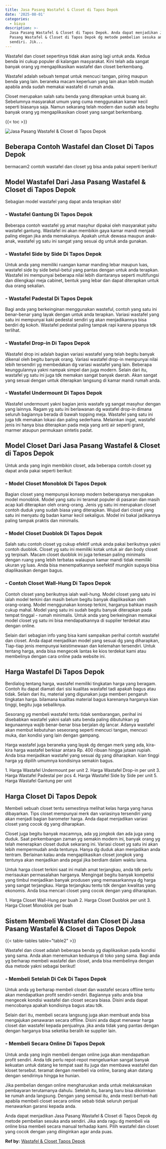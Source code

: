 ```yaml
---
title: Jasa Pasang Wastafel & Closet di Tapos Depok
date: '2025-08-01'
categories:
  - biaya
description: >-
  Jasa Pasang Wastafel & Closet di Tapos Depok. Anda dapat menjadikan Jasa
  Pasang Wastafel & Closet di Tapos Depok dg metode pembelian sesuka anda
  sendiri. Jik...
---
```


Wastafel dan closet sepertinya tidak akan asing lagi untuk anda. Kedua benda ini cukup populer di kalangan masyarakat. Kini telah ada sangat banyak orang yg mengaplikasikan wastafel dan closet berkembang.

Wastafel adalah sebuah tempat untuk mencuci tangan, piring maupun benda yang lain. beraneka macam keperluan yang lain akan lebih mudah apabila anda sudah memakai wastafel di rumah anda.

Closet merupakan salah satu benda yang diterapkan untuk buang air. Sebelumnya masyarakat umum yang cuma menggunakan kamar kecil seperti biasanya saja. Namun sekarang telah modern dan sudah ada begitu banyak orang yg mengaplikasikan closet yang sangat berkembang.

{{< toc >}}

![Jasa Pasang Wastafel & Closet di Tapos Depok](/images/wastafel-closet-murah27.png)

## Beberapa Contoh Wastafel dan Closet Di Tapos Depok

bermacam2 contoh wastafel dan closet yg bisa anda pakai seperti berikut!

## Model Wastafel Dari Jasa Pasang Wastafel & Closet di Tapos Depok

Sebagian model wastafel yang dapat anda terapkan sbb!

### \- Wastafel Gantung Di Tapos Depok

Beberapa contoh wastafel yg amat masyhur dipakai oleh masyarakat yaitu wastafel gantung. Wastafel ini akan membikin gaya kamar mandi menjadi paling elegan jika anda memakainya. Apakah untuk dewasa maupun anak-anak, wastafel yg satu ini sangat yang sesuai dg untuk anda gunakan.

### \- Wastafel Side by Side Di Tapos Depok

Untuk anda yang memiliki ruangan kamar manding lebar maupun luas, wastafel side by side betul-betul yang pantas dengan untuk anda terapkan. Wastafel ini mempunyai beberapa nilai lebih diantaranya seperti multifungsi dan dilengkapi meja cabinet, bentuk yang lebar dan dapat diterapkan untuk dua orang sekalian.

### \- Wastafel Padestal Di Tapos Depok

Bagi anda yang berkeinginan menggunakan wasteful, contoh yang satu ini benar-benar yang layak dengan untuk anda terapkan. Variasi wastafel yang satu ini mempunyai kaki pedestal sendiri yg akan menjadikannya bisa berdiri dg kokoh. Wastafel pedestal paling tampak rapi karena pipanya tdk terlihat.

### \- Wastafel Drop-in Di Tapos Depok

Wastafel drop ini adalah bagian variasi wastafel yang telah begitu banyak dikenal oleh begitu banyak orang. Variasi wastafel drop-in mempunyai nilai lebih tersendiri yg membedakan dg variasi wastafel yang lain. Beberapa keunggulannya yakni nampak simpel dan juga modern. Selain dari itu, wastafel yg satu ini juga tdk memakan sangat banyak daerah. Akan sangat yang sesuai dengan untuk diterapkan langsung di kamar mandi rumah anda.

### \- Wastafel Undermount Di Tapos Depok

Wastafel undermount yakni bagian jenis wastafe yg sangat masyhur dengan yang lainnya. Ragam yg satu ini berlawanan dg wastafel drop-in dimana seluruh bagiannya berada di bawah topping meja. Wastafel yang satu ini juga tdk memakan lokasi dan paling sederhana. Melainkan ingat, wastafel jenis ini hanya bisa diterapkan pada meja yang anti air seperti granit, marmer ataupun permukaan sintetis padat.

## Model Closet Dari Jasa Pasang Wastafel & Closet di Tapos Depok

Untuk anda yang ingin membikin closet, ada beberapa contoh closet yg dapat anda pakai seperti berikut:

### \- Model Closet Monoblok Di Tapos Depok

Bagian closet yang mempunyai konsep modern beberapanya merupakan model monoblok. Model yang satu ini teramat populer di pasaran dan masih acap kali diterapkan oleh orang-orang. Jenis yg satu ini merupakan closet contoh duduk yang sudah biasa yang diterapkan. Wujud dari closet yang satu ini menyatu dg badan kamar kecil sekaligus. Model ini bakal jadikannya paling tampak praktis dan minimalis.

### \- Model Closet Duoblok Di Tapos Depok

Salah satu contoh closet yg cukup efektif untuk anda pakai berikutnya yakni contoh duoblok. Closet yg satu ini memiliki kotak untuk air dan body closet yg terpisah. Macam closet duoblok ini juga terkesan paling minimalis dengan ruang yang lebih terbatas walaupun kamar mandi tidak memiliki ukuran yg luas. Anda bisa menempatkannya seefektif mungkin supaya bisa diaplikasikan dengan bagus.

### \- Contoh Closet Wall-Hung Di Tapos Depok

Contoh closet yang berikutnya ialah wall-hung. Model closet yang satu ini ialah model terkini dan masih belum begitu banyak diaplikasikan oleh orang-orang. Model menggunakan konsep terkini, harganya bahkan masih cukup mahal. Model yang satu ini sudah begitu banyak diterapkan pada tempat tinggal - rumah minimalis. Untuk anda yang berkeinginan memakai model closet yg satu ini bisa mendapatkannya di supplier terdekat atau dengan online.

Selain dari sebagian info yang bisa kami sampaikan perihal contoh wastafel dan closet. Anda dapat menjadikan model yang sesuai dg yang diharapkan, Tiap-tiap jenis mempunyai keistimewaan dan kelemahan tersendiri. Untuk tentang harga, anda bisa mengecek lantas ke kios terdekat kami atau membelinya dengan cara online pada website ini.

## Harga Wastafel Di Tapos Depok

Berdialog tentang harga, wastafel memiliki tingkatan harga yang beragam. Contoh itu dapat diamati dari sisi kualitas wastafel tadi apakah bagus atau tidak. Selain dari itu, material yang digunakan juga memberi pengaruh tingkatan harga. bilamana kualitas material bagus karenanya harganya kian tinggi, begitu juga sebaliknya.

Sesorang yg membeli wastafel tentu tidak sembarangan, perihal ini disebabkan wastafel yakni salah satu benda paling dibutuhkan yg kegunaannya wajib benar-benar bisa berjalan dg lancar. Adanya wastafel akan membut kebutuhan seseorang seperti mencuci tangan, mencuci muka, dan kondisi yang lain dengan gampang.

Harga wastafel juga beraneka yang layak dg dengan merk yang ada, kira-kira harga wastafel berkisar antara Rp. 400 ribuan hingga jutaan rupiah. Anda bisa menjadikan wastafel yang sesuai dg yang diharapkan. kian tinggi harga yg dipilih umumnya kondisinya semakin bagus.

1\. Harga Wastafel Undermount per unit 2. Harga Wastafel Drop-in per unit 3. Harga Wastafel Padestal per pcs 4. Harga Wastafel Side by Side per unit 5. Harga Wastafel Gantung per unit

## Harga Closet Di Tapos Depok

Membeli sebuah closet tentu semestinya melihat kelas harga yang harus dibayarkan. Tips closet mempunyai merk dan variasinya tersendiri yang akan menjadi bagian barometer harga. Anda dapat menjadikan variasi closet yang cocok dg yang diharapkan.

Closet juga begitu banyak macamnya, ada yg jongkok dan ada juga yang duduk. Saat perkembangan zaman yg semakin modern ini, banyak orang yg telah menerapkan closet duduk sekarang ini. Variasi closet yg satu ini akan lebih mempermudah anda tentunya. Hanya dg duduk akan menjadikan anda tentram. Berlainan kalau anda mengaplikasikan closet jongkok yang tentunya akan menjadikan anda pegal jika berdiam dalam waktu lama.

Untuk harga closet terkini saat ini malah amat terjangkau, anda tdk perlu merisaukan permasalahan harganya. Mengingat begitu banyak kompetisi yang timbul menjadikan banyak produsen yang memasarkannya dg harga yang sangat terjangkau. Harga terjangkau tentu tdk dengan kwalitas yang ekonomis. Anda bisa mencari closet yang cocok dengan yang diharapkan.

1\. Harga Closet Wall-Hung per buah 2. Harga Closet Duoblok per unit 3. Harga Closet Monoblok per buah

## Sistem Membeli Wastafel dan Closet Di Jasa Pasang Wastafel & Closet di Tapos Depok

{{< table-tables table="table2" >}}

Wastafel dan closet adalah beberapa benda yg diaplikasikan pada kondisi yang sama. Anda akan menemukan keduanya di toko yang sama. Bagi anda yg berharap membeli wastafel dan closet, anda bisa membelinya dengan dua metode yakni sebagai berikut!

### \- Membeli Setelah Di Cek Di Tapos Depok

Untuk anda yg berharap membeli closet dan wastafel secara offline tentu akan mendapatkan profit sendiri-sendiri. Bagiannya yaitu anda bisa mengecek kondisi wastafel dan closet secara biasa. Disini anda dapat mencobanya apakah kondisinya bagus atau tdk.

Selain dari itu, membeli secara langsung juga akan membuat anda bisa mengajukan penawaran secara offline. Disini anda dapat menawar harga closet dan wastafel kepada penjualnya. jika anda tidak yang pantas dengan dengan harganya bisa seketika beralih ke supplier lain.

### \- Membeli Secara Online Di Tapos Depok

Untuk anda yang ingin membeli dengan online juga akan mendapatkan profit sendiri. Anda tdk perlu repot-repot mengeluarkan sangat banyak kekuatan untuk datang ke tempat saat itu juga dan membawa wastafel dan kloset tersebut. teramat dengan membeli via online, barang akan datang dengan sendirinya hingga ke hunian.

Jika pembelian dengan online mengharuskan anda untuk melaksanakan pembayaran terutamanya dahulu. Setelah itu, barang baru bisa dikirimkan ke rumah anda langsung. Dengan yang semisal itu, anda mesti berhati-hati apabila membeli closet secara online sebab tidak seluruh penjual menawarkan garansi kepada anda.

Anda dapat menjadikan Jasa Pasang Wastafel & Closet di Tapos Depok dg metode pembelian sesuka anda sendiri. Jika anda ragu dg membeli via online bisa membeli secara manual terhadap kami. Pilih wastafel dan closet yang cocok dengan yang diinginkan agar anda puas.

**Ref by:** [Wastafel & Closet Tapos Depok](https://id.wikipedia.org/wiki/Wastafel)
